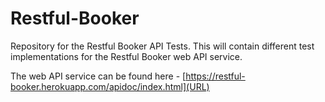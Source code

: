 # Restful-Booker
Repository for the Restful Booker API Tests. This will contain different test implementations for the Restful Booker web API service. 

The web API service can be found here - [https://restful-booker.herokuapp.com/apidoc/index.html](URL)

